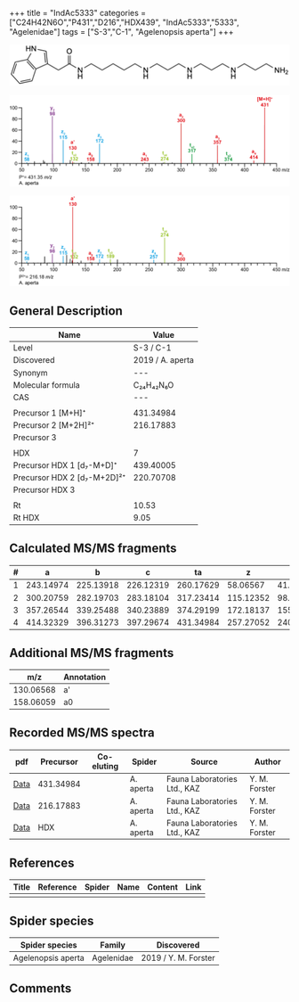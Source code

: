 +++
title = "IndAc5333"
categories = ["C24H42N6O","P431","D216","HDX439",
"IndAc5333","5333",
"Agelenidae"]
tags = ["S-3","C-1",
"Agelenopsis aperta"]
+++

![](/img/IndAc5333.png)

![](/img_MSMS/431_IndAc5333_Aa.png?classes=border)

![](/img_MSMS/431_IndAc5333_Aa_2.png?classes=border)

## General Description

| Name                        | Value            |
|-----------------------------|------------------|
| Level                       | S-3 / C-1               |
| Discovered                  | 2019 / A. aperta |
| Synonym                     | ---              |
| Molecular formula           | C₂₄H₄₂N₆O        |
| CAS                         | ---              |
|                             |                  |
| Precursor 1 [M+H]⁺          | 431.34984        |
| Precursor 2 [M+2H]²⁺        | 216.17883        |
| Precursor 3                 |                  |
|                             |                  |
| HDX                         | 7                |
| Precursor HDX 1 [d₇-M+D]⁺   | 439.40005        |
| Precursor HDX 2 [d₇-M+2D]²⁺ | 220.70708        |
| Precursor HDX 3             |                  |
|                             |                  |
| Rt                          | 10.53            |
| Rt HDX                      | 9.05             |

## Calculated MS/MS fragments

| # | a         | b         | c         | ta        | z         | y         | tz        |
|---|-----------|-----------|-----------|-----------|-----------|-----------|-----------|
| 1 | 243.14974 | 225.13918 | 226.12319 | 260.17629 | 58.06567  | 41.03912  | 75.09222  |
| 2 | 300.20759 | 282.19703 | 283.18104 | 317.23414 | 115.12352 | 98.09697  | 132.15007 |
| 3 | 357.26544 | 339.25488 | 340.23889 | 374.29199 | 172.18137 | 155.15482 | 189.20792 |
| 4 | 414.32329 | 396.31273 | 397.29674 | 431.34984 | 257.27052 | 240.24397 | 274.29707 |

## Additional MS/MS fragments

| m/z       | Annotation |
|-----------|------------|
| 130.06568 | a'         |
| 158.06059 | a0         |

## Recorded MS/MS spectra

| pdf                                            | Precursor | Co-eluting | Spider    | Source                       | Author        |
|------------------------------------------------|-----------|------------|-----------|------------------------------|---------------|
| [Data](/pdf/A-aperta/431_IndAc5333_Aa.pdf)     | 431.34984 |            | A. aperta | Fauna Laboratories Ltd., KAZ | Y. M. Forster |
| [Data](/pdf/A-aperta/431_IndAc5333_Aa_2.pdf)   | 216.17883 |            | A. aperta | Fauna Laboratories Ltd., KAZ | Y. M. Forster |
| [Data](/pdf/A-aperta/431_IndAc5333_Aa_HDX.pdf) | HDX       |            | A. aperta | Fauna Laboratories Ltd., KAZ | Y. M. Forster |

## References

| Title     | Reference   | Spider    | Name   | Content  | Link |
|-----------|-------------|-----------|--------|----------|-----|
|           |             |           |        |          |     |

## Spider species

| Spider species     | Family     | Discovered           |
|--------------------|------------|----------------------|
| Agelenopsis aperta | Agelenidae | 2019 / Y. M. Forster |

## Comments